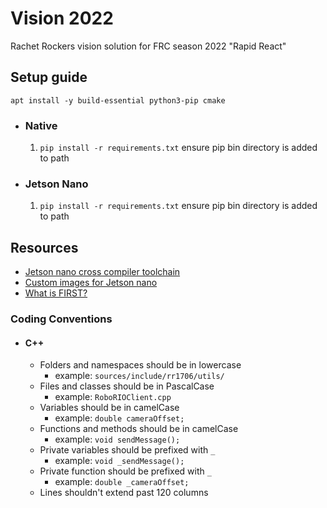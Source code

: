 # Vision 2022
Rachet Rockers vision solution for FRC season 2022 "Rapid React"

## Setup guide
`apt install -y build-essential python3-pip cmake`
- ### Native 
    1. `pip install -r requirements.txt` ensure pip bin directory is added to path
- ### Jetson Nano
    1. `pip install -r requirements.txt` ensure pip bin directory is added to path

## Resources
- [Jetson nano cross compiler toolchain](https://developer.nvidia.com/embedded/dlc/l4t-gcc-7-3-1-toolchain-64-bit-32-1)
- [Custom images for Jetson nano](https://pythops.com/post/create-your-own-image-for-jetson-nano-board)
- [What is FIRST?](https://www.firstinspires.org/)

### Coding Conventions
- #### C++
    - Folders and namespaces should be in lowercase
        - example: `sources/include/rr1706/utils/`
    - Files and classes should be in PascalCase
        - example: `RoboRIOClient.cpp`
    - Variables should be in camelCase 
        - example: `double cameraOffset;`
    - Functions and methods should be in camelCase 
        - example: `void sendMessage();`
    - Private variables should be prefixed with `_`
        - example: `void _sendMessage();`
    - Private function should be prefixed with `_`
        - example: `double _cameraOffset;`
    - Lines shouldn't extend past 120 columns
